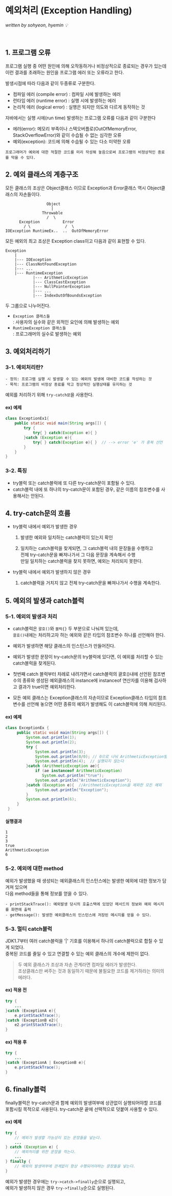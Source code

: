 # 예외처리 (Exception Handling)
*written by sohyeon, hyemin 💡*

<br>

## 1. 프로그램 오류

프로그램 실행 중 어떤 원인에 의해 오작동하거나 비정상적으로 종료되는 경우가 있는데  
이런 결과를 초래하는 원인을 프로그램 에러 또는 오류라고 한다. 

발생시점에 따라 다음과 같이 두종류로 구분한다.

* 컴파일 에러 (compile error) : 컴파일 시에 발생하는 에러
* 런타임 에러 (runtime error) : 실행 시에 발생하는 에러
* 논리적 에러 (logical error) : 실행은 되지만 의도와 다르게 동작하는 것

자바에서는 실행 시에(run time) 발생하는 프로그램 오류를 다음과 같이 구분한다

* 에러(error): 메모리 부족이나 스택오버플로(OutOfMemoryError, StackOverflowError)와 같이 수습될 수 없는 심각한 오류
* 예외(exception): 코드에 의해 수습될 수 있는 다소 미약한 오류

`프로그래머가 예외에 대한 적절한 코드를 미리 작성해 놓음으로써 프로그램의 비정상적인 종료를 막을 수 있다.`  

## 2. 예외 클래스의 계층구조

모든 클래스의 조상은 Object클래스 이므로 Exception과 Error클래스 역시 Object클래스의 자손들이다.

```
                  Object
                    |
                Throwable
                  /  \
      Exception          Error
        / \               /  \
IOException RuntimeEx..  ..  OutOfMemoryError
```

모든 예외의 최고 조상은 Exception class이고 다음과 같이 표현할 수 있다.
```
Exception
    |
    |--- IOException
    |--- ClassNotFoundException
    |--- ...
    |--- RuntimeException
            |--- ArithmeticException
            |--- ClassCastException
            |--- NullPointerException
            |--- ...
            |--- IndexOutOfBoundsException
```
두 그룹으로 나누어진다.  
* `Exception 클래스들`  
    : 사용자의 실수와 같은 외적인 요인에 의해 발생하는 예외
* `RuntimeException 클래스들`  
    : 프로그래머의 실수로 발생하는 예외

## 3. 예외처리하기

### 3-1. 예외처리란?

    - 정의: 프로그램 실행 시 발생할 수 있는 예외의 발생에 대비한 코드를 작성하는 것
    - 목적: 프로그램의 비정상 종료를 막고 정상적인 실행상태를 유지하는 것

예외를 처리하기 위해 `try-catch문`을 사용한다.

#### ex) 예제
```Java
class ExceptionEx1{
    public static void main(String args[]) {
        try {
            try{ } catch(Exception e){ }
        }catch (Exception e){
            try{ } catch(Exception e){ }  // --> error 'e' 가 중복 선언
        }
    }
}
```

### 3-2. 특징

* try블럭 또는 catch블럭에 또 다른 try-catch문이 포함될 수 있다.  
* catch블럭 내에 또 하나의 try-catch문이 포함된 경우, 같은 이름의 참조변수를 사용해서는 안된다.  

## 4. try-catch문의 흐름

* try블럭 내에서 예외가 발생한 경우  

    1. 발생한 예외와 일치하는 catch블럭이 있는지 확인  

    2. 일치하는 catch블럭을 찾게되면, 그 catch블럭 내의 문장들을 수행하고  
       전체 try-catch문을 빠져나가서 그 다음 문장을 계속해서 수행  
       만일 일치하는 catch블럭을 찾지 못하면, 예외는 처리되지 못한다.  

* try블럭 내에서 예외가 발생하지 않은 경우  

    1. catch블럭을 거치지 않고 전체 try-catch문을 빠져나가서 수행을 계속한다.  

## 5. 예외의 발생과 catch블럭

### 5-1. 예외의 발생과 처리

* catch블럭은 `괄호()`와 `블럭{}` 두 부분으로 나눠져 있는데,  
  `괄호()`내에는 처리하고자 하는 예외와 같은 타입의 참조변수 하나를 선언해야 한다.

* 예외가 발생하면 해당 클래스의 인스턴스가 만들어진다.  

* 예외가 발생한 문장이 try-catch문의 try블럭에 있다면, 이 예외를 처리할 수 있는 catch블럭을 찾게된다.  

* 첫번째 catch 블럭부터 차례로 내려가면서 catch블럭의 괄호()내에 선언된 참조변수의 종류와 
  생성된 예외클래스의 instance에 instanceof 연산자를 이용해 검사하고 결과가 true이면 예외처리한다.  

* 모든 예외 클래스는 Exception클래스의 자손이므로 Exception클래스 타입의 참조변수를 선언해 놓으면 
  어떤 종류의 예외가 발생해도 이 catch블럭에 의해 처리된다.  

#### ex) 예제
```Java
class ExceptionEx {
     public static void main(String args[]) {
         System.out.println(1);
         System.out.println(2);
         try {
             System.out.println(3);
             System.out.println(0/0); // 0으로 나눠 ArithmeticException발생
             System.out.println(4);  // 실행되지 않는다
         }catch (ArithmeticException ae){
             if (ae instanceof ArithmeticException)
                System.out.println("true");
             System.out.println("ArithmeticException");
         }catch (Exception e){  //ArithmeticException을 제외한 모든 예외
             System.out.println("Exception");
         }
         System.out.println(6);
     }
 }
 ```
#### 실행결과
```
1
2
3
true
ArithmeticException
6
```

### 5-2. 예외에 대한 method

예외가 발생했을 때 생성되는 예외클래스의 인스턴스에는 발생한 예외에 대한 정보가 담겨져 있으며  
다음 method들을 통해 정보를 얻을 수 있다.  

    - printStackTrace(): 예외발생 당시의 호출스택에 있었던 메서드의 정보와 예외 메시지를 화면에 출력  
    - getMessage(): 발생한 예외클래스의 인스턴스에 저장된 메시지를 얻을 수 있다.  

### 5-3. 멀티 catch블럭

JDK1.7부터 여러 catch블럭을 '|' 기호를 이용해서 하나의 catch블럭으로 합칠 수 있게 되었다.  
중복된 코드를 줄일 수 있고 연결할 수 있는 예외 클래스의 개수에 제한이 없다.  

> 두 예외 클래스가 조상과 자손 관계라면 컴파일 에러가 발생한다.  
> 조상클래스만 써주는 것과 동일하기 때문에 불필요한 코드를 제거하라는 의미의 에러다.

#### ex) 적용 전
```Java
try {
    ...
}catch (ExceptionA e){
    e.printStackTrace();
}catch (ExceptionB e2){
    e2.printStackTrace();
}
```
#### ex) 적용 후
```Java
try {
    ...
}catch (ExceptionA | ExceptionB e){
    e.printStackTrace();
}
```

## 6. finally블럭

finally블럭은 try-catch문과 함께 예외의 발생여부에 상관없이 실행되어야할 코드를 포함시킬 목적으로 사용된다.
try-catch문 끝에 선택적으로 덧붙여 사용할 수 있다.

#### ex) 예제
```Java
try {
    // 예외가 발생할 가능성이 있는 문장들을 넣는다.
    ...
} catch (Exception e) {
    // 예외처리를 위한 문장을 적는다.
    ...
} finally {
    // 예외의 발생여부에 관계없이 항상 수행되어야하는 문장들을 넣는다.
}
```
예외가 발생한 경우에는 `try->catch->finally`순으로 실행되고,  
예외가 발생하지 않은 경우 `try->finally`순으로 실행된다.

